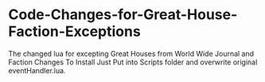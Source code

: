# Code-Changes-for-Great-House-Faction-Exceptions
The changed lua for excepting Great Houses from World Wide Journal and Faction Changes
To Install Just Put into Scripts folder and overwrite original eventHandler.lua.
